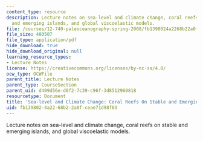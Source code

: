 ```yaml
---
content_type: resource
description: Lecture notes on sea-level and climate change, coral reefs on stable
  and emerging islands, and global viscoelastic models.
file: /courses/12-740-paleoceanography-spring-2008/fb1398024a2268b22a0fceae71d98f03_lec05.pdf
file_size: 480507
file_type: application/pdf
hide_download: true
hide_download_original: null
learning_resource_types:
- Lecture Notes
license: https://creativecommons.org/licenses/by-nc-sa/4.0/
ocw_type: OCWFile
parent_title: Lecture Notes
parent_type: CourseSection
parent_uid: d409d56e-d0f2-7c39-c96f-3d8512960818
resourcetype: Document
title: 'Sea-level and Climate Change: Coral Reefs On Stable and Emerging Islands'
uid: fb139802-4a22-68b2-2a0f-ceae71d98f03
---
```

Lecture notes on sea-level and climate change, coral reefs on stable and emerging islands, and global viscoelastic models.